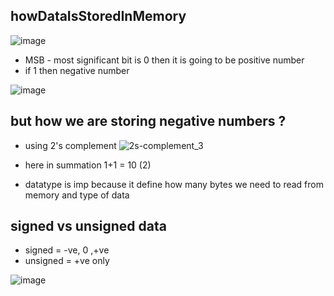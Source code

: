 
## howDataIsStoredInMemory

![image](https://github.com/user-attachments/assets/55d58f40-2b22-4ef7-b690-dc86e9827e65)


- MSB - most significant bit is 0 then it is going to be positive number
- if 1 then negative number
  
![image](https://github.com/user-attachments/assets/bc328815-d5c3-488d-bb20-f13600c45af2)

## but how we are storing negative numbers ?
- using 2's complement
![2s-complement_3](https://github.com/user-attachments/assets/85551636-5ae9-4aac-8721-44dccae6317c)

- here in summation 1+1 = 10 (2) 

- datatype is imp because it define how many bytes we need to read from memory and type of data

## signed vs unsigned data

- signed = -ve, 0 ,+ve
- unsigned = +ve only

![image](https://github.com/user-attachments/assets/7a0ccf4e-56ae-4481-b8e6-0623820d2e8c)
